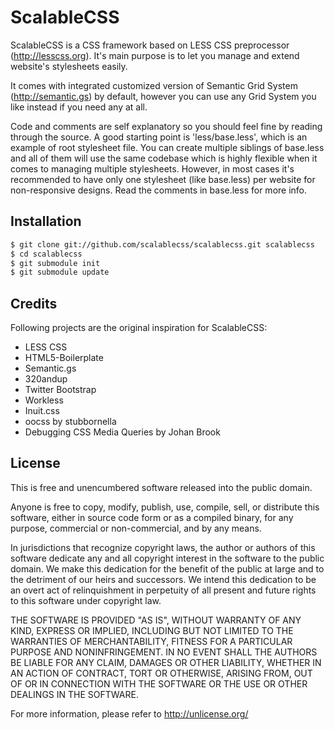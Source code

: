 ScalableCSS
====================

ScalableCSS is a CSS framework based on LESS CSS preprocessor (http://lesscss.org). It's main purpose is to let you manage and extend website's stylesheets easily.

It comes with integrated customized version of Semantic Grid System (http://semantic.gs) by default, however you can use any Grid System you like instead if you need any at all.

Code and comments are self explanatory so you should feel fine by reading through the source. A good starting point is 'less/base.less', which is an example of root stylesheet file. You can create multiple siblings of base.less and all of them will use the same codebase which is highly flexible when it comes to managing multiple stylesheets. However, in most cases it's recommended to have only one stylesheet (like base.less) per website for non-responsive designs. Read the comments in base.less for more info.

Installation
--------------------

``` html
$ git clone git://github.com/scalablecss/scalablecss.git scalablecss
$ cd scalablecss
$ git submodule init
$ git submodule update
```

Credits
--------------------

Following projects are the original inspiration for ScalableCSS:

+ LESS CSS
+ HTML5-Boilerplate
+ Semantic.gs
+ 320andup
+ Twitter Bootstrap
+ Workless
+ Inuit.css
+ oocss by stubbornella
+ Debugging CSS Media Queries by Johan Brook

License
--------------------

This is free and unencumbered software released into the public domain.

Anyone is free to copy, modify, publish, use, compile, sell, or
distribute this software, either in source code form or as a compiled
binary, for any purpose, commercial or non-commercial, and by any
means.

In jurisdictions that recognize copyright laws, the author or authors
of this software dedicate any and all copyright interest in the
software to the public domain. We make this dedication for the benefit
of the public at large and to the detriment of our heirs and
successors. We intend this dedication to be an overt act of
relinquishment in perpetuity of all present and future rights to this
software under copyright law.

THE SOFTWARE IS PROVIDED "AS IS", WITHOUT WARRANTY OF ANY KIND,
EXPRESS OR IMPLIED, INCLUDING BUT NOT LIMITED TO THE WARRANTIES OF
MERCHANTABILITY, FITNESS FOR A PARTICULAR PURPOSE AND NONINFRINGEMENT.
IN NO EVENT SHALL THE AUTHORS BE LIABLE FOR ANY CLAIM, DAMAGES OR
OTHER LIABILITY, WHETHER IN AN ACTION OF CONTRACT, TORT OR OTHERWISE,
ARISING FROM, OUT OF OR IN CONNECTION WITH THE SOFTWARE OR THE USE OR
OTHER DEALINGS IN THE SOFTWARE.

For more information, please refer to <http://unlicense.org/>
